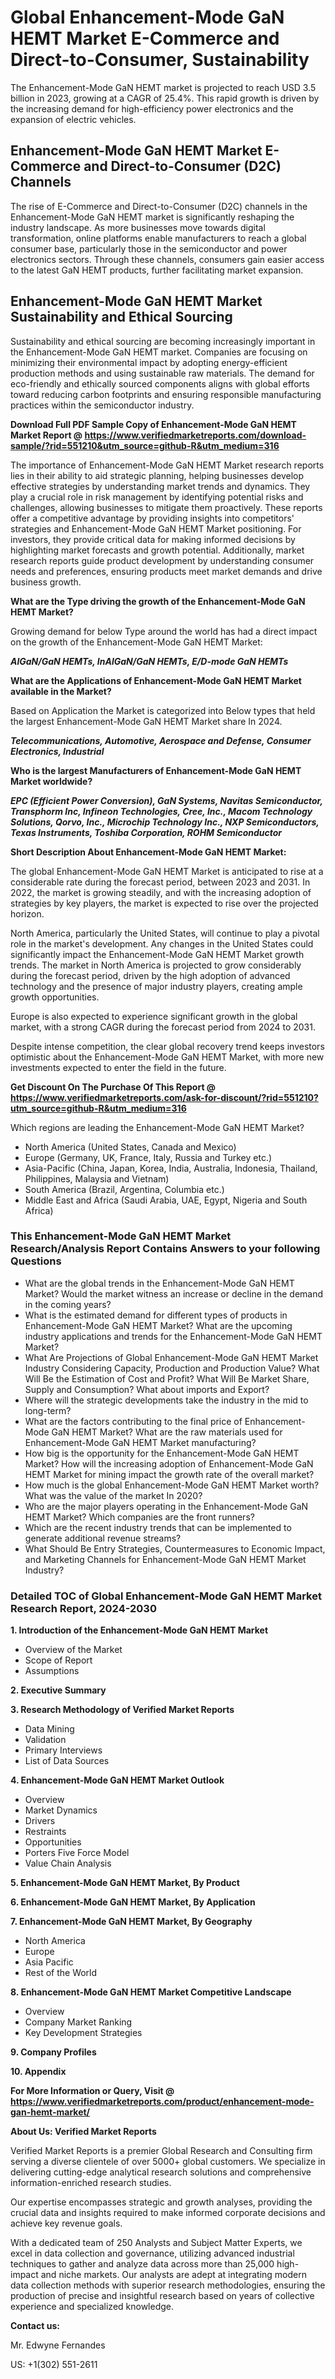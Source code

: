 <h1>Global Enhancement-Mode GaN HEMT Market E-Commerce and Direct-to-Consumer, Sustainability</h1><p class=""><p>The Enhancement-Mode GaN HEMT market is projected to reach USD 3.5 billion in 2023, growing at a CAGR of 25.4%. This rapid growth is driven by the increasing demand for high-efficiency power electronics and the expansion of electric vehicles.</p> <h2>Enhancement-Mode GaN HEMT Market E-Commerce and Direct-to-Consumer (D2C) Channels</h2> <p>The rise of E-Commerce and Direct-to-Consumer (D2C) channels in the Enhancement-Mode GaN HEMT market is significantly reshaping the industry landscape. As more businesses move towards digital transformation, online platforms enable manufacturers to reach a global consumer base, particularly those in the semiconductor and power electronics sectors. Through these channels, consumers gain easier access to the latest GaN HEMT products, further facilitating market expansion.</p> <h2>Enhancement-Mode GaN HEMT Market Sustainability and Ethical Sourcing</h2> <p>Sustainability and ethical sourcing are becoming increasingly important in the Enhancement-Mode GaN HEMT market. Companies are focusing on minimizing their environmental impact by adopting energy-efficient production methods and using sustainable raw materials. The demand for eco-friendly and ethically sourced components aligns with global efforts toward reducing carbon footprints and ensuring responsible manufacturing practices within the semiconductor industry.</p> </p><p class=""><strong>Download Full PDF Sample Copy of Enhancement-Mode GaN HEMT Market Report @ <a href="https://www.verifiedmarketreports.com/download-sample/?rid=551210&utm_source=github-R&utm_medium=316" target="_blank">https://www.verifiedmarketreports.com/download-sample/?rid=551210&utm_source=github-R&utm_medium=316</a></strong></p><p>The importance of&nbsp;Enhancement-Mode GaN HEMT Market research reports lies in their ability to aid strategic planning, helping businesses develop effective strategies by understanding market trends and dynamics. They play a crucial role in risk management by identifying potential risks and challenges, allowing businesses to mitigate them proactively. These reports offer a competitive advantage by providing insights into competitors' strategies and Enhancement-Mode GaN HEMT Market positioning. For investors, they provide critical data for making informed decisions by highlighting market forecasts and growth potential. Additionally, market research reports guide product development by understanding consumer needs and preferences, ensuring products meet market demands and drive business growth.</p><p><strong>What are the&nbsp;Type driving the growth of the Enhancement-Mode GaN HEMT Market?</strong></p><p id="" class="">Growing demand for below Type around the world has had a direct impact on the growth of the Enhancement-Mode GaN HEMT Market:</p><p class=""><em><strong>AlGaN/GaN HEMTs, InAlGaN/GaN HEMTs, E/D-mode GaN HEMTs</strong></em></p><p class=""><strong>What are the&nbsp;Applications&nbsp;of Enhancement-Mode GaN HEMT Market available in the Market?</strong></p><p id="" class="">Based on Application the Market is categorized into Below types that held the largest Enhancement-Mode GaN HEMT Market share In 2024.</p><p class=""><em><strong>Telecommunications, Automotive, Aerospace and Defense, Consumer Electronics, Industrial</strong></em></p><p class=""><strong>Who is the largest Manufacturers of Enhancement-Mode GaN HEMT Market worldwide?</strong></p><p><em><strong>EPC (Efficient Power Conversion), GaN Systems, Navitas Semiconductor, Transphorm Inc, Infineon Technologies, Cree, Inc., Macom Technology Solutions, Qorvo, Inc., Microchip Technology Inc., NXP Semiconductors, Texas Instruments, Toshiba Corporation, ROHM Semiconductor</strong></em></p><p id="" class=""><strong>Short Description About Enhancement-Mode GaN HEMT Market:</strong></p><p>The global Enhancement-Mode GaN HEMT Market is anticipated to rise at a considerable rate during the forecast period, between 2023 and 2031. In 2022, the market is growing steadily, and with the increasing adoption of strategies by key players, the market is expected to rise over the projected horizon.</p><p>North America, particularly the United States, will continue to play a pivotal role in the market's development. Any changes in the United States could significantly impact the Enhancement-Mode GaN HEMT Market growth trends. The market in North America is projected to grow considerably during the forecast period, driven by the high adoption of advanced technology and the presence of major industry players, creating ample growth opportunities.</p><p>Europe is also expected to experience significant growth in the global market, with a strong CAGR during the forecast period from 2024 to 2031.</p><p>Despite intense competition, the clear global recovery trend keeps investors optimistic about the Enhancement-Mode GaN HEMT Market, with more new investments expected to enter the field in the future.</p><p id="" class=""><strong>Get Discount On The Purchase Of This Report @ <a href="https://www.verifiedmarketreports.com/ask-for-discount/?rid=551210?utm_source=github-R&utm_medium=316" target="_blank">https://www.verifiedmarketreports.com/ask-for-discount/?rid=551210?utm_source=github-R&utm_medium=316</a></strong></p><p class="">Which regions are leading the Enhancement-Mode GaN HEMT Market?</p><ul><li>North America (United States, Canada and Mexico)</li><li>Europe (Germany, UK, France, Italy, Russia and Turkey etc.)</li><li>Asia-Pacific (China, Japan, Korea, India, Australia, Indonesia, Thailand, Philippines, Malaysia and Vietnam)</li><li>South America (Brazil, Argentina, Columbia etc.)</li><li>Middle East and Africa (Saudi Arabia, UAE, Egypt, Nigeria and South Africa)</li></ul><h3 id="" class="">This Enhancement-Mode GaN HEMT Market Research/Analysis Report Contains Answers to your following Questions</h3><ul><li>What are the global trends in the Enhancement-Mode GaN HEMT Market? Would the market witness an increase or decline in the demand in the coming years?</li><li>What is the estimated demand for different types of products in Enhancement-Mode GaN HEMT Market? What are the upcoming industry applications and trends for the Enhancement-Mode GaN HEMT Market?</li><li>What Are Projections of Global Enhancement-Mode GaN HEMT Market Industry Considering Capacity, Production and Production Value? What Will Be the Estimation of Cost and Profit? What Will Be Market Share, Supply and Consumption? What about imports and Export?</li><li>Where will the strategic developments take the industry in the mid to long-term?</li><li>What are the factors contributing to the final price of Enhancement-Mode GaN HEMT Market? What are the raw materials used for Enhancement-Mode GaN HEMT Market manufacturing?</li><li>How big is the opportunity for the Enhancement-Mode GaN HEMT Market? How will the increasing adoption of Enhancement-Mode GaN HEMT Market for mining impact the growth rate of the overall market?</li><li>How much is the global Enhancement-Mode GaN HEMT Market worth? What was the value of the market In 2020?</li><li>Who are the major players operating in the Enhancement-Mode GaN HEMT Market? Which companies are the front runners?</li><li>Which are the recent industry trends that can be implemented to generate additional revenue streams?</li><li>What Should Be Entry Strategies, Countermeasures to Economic Impact, and Marketing Channels for Enhancement-Mode GaN HEMT Market Industry?</li></ul><h3 id="" class="">Detailed TOC of Global Enhancement-Mode GaN HEMT Market Research Report, 2024-2030</h3><p id="" class=""><strong>1. Introduction of the Enhancement-Mode GaN HEMT Market</strong></p><ul><li>Overview of the Market</li><li>Scope of Report</li><li>Assumptions</li></ul><p id="" class=""><strong>2. Executive Summary</strong></p><p id="" class=""><strong>3. Research Methodology of Verified Market Reports</strong></p><ul><li>Data Mining</li><li>Validation</li><li>Primary Interviews</li><li>List of Data Sources</li></ul><p id="" class=""><strong>4. Enhancement-Mode GaN HEMT Market Outlook</strong></p><ul><li>Overview</li><li>Market Dynamics</li><li>Drivers</li><li>Restraints</li><li>Opportunities</li><li>Porters Five Force Model</li><li>Value Chain Analysis</li></ul><p id="" class=""><strong>5. Enhancement-Mode GaN HEMT Market, By Product</strong></p><p id="" class=""><strong>6. Enhancement-Mode GaN HEMT Market, By Application</strong></p><p id="" class=""><strong>7. Enhancement-Mode GaN HEMT Market, By Geography</strong></p><ul><li>North America</li><li>Europe</li><li>Asia Pacific</li><li>Rest of the World</li></ul><p id="" class=""><strong>8. Enhancement-Mode GaN HEMT Market Competitive Landscape</strong></p><ul><li>Overview</li><li>Company Market Ranking</li><li>Key Development Strategies</li></ul><p id="" class=""><strong>9. Company Profiles</strong></p><p id="" class=""><strong>10. Appendix</strong></p><p id="" class=""><strong>For More Information or Query, Visit @ <a href="https://www.verifiedmarketreports.com/product/enhancement-mode-gan-hemt-market/" target="_blank">https://www.verifiedmarketreports.com/product/enhancement-mode-gan-hemt-market/</a></strong></p><p id="" class=""><strong>About Us: Verified Market Reports</strong></p><p id="" class="">Verified Market Reports is a premier Global Research and Consulting firm serving a diverse clientele of over 5000+ global customers. We specialize in delivering cutting-edge analytical research solutions and comprehensive information-enriched research studies.</p><p id="" class="">Our expertise encompasses strategic and growth analyses, providing the crucial data and insights required to make informed corporate decisions and achieve key revenue goals.</p><p id="" class="">With a dedicated team of 250 Analysts and Subject Matter Experts, we excel in data collection and governance, utilizing advanced industrial techniques to gather and analyze data across more than 25,000 high-impact and niche markets. Our analysts are adept at integrating modern data collection methods with superior research methodologies, ensuring the production of precise and insightful research based on years of collective experience and specialized knowledge.</p><p id="" class=""><strong>Contact us:</strong></p><p id="" class="">Mr. Edwyne Fernandes</p><p id="" class="">US: +1(302) 551-2611</p>